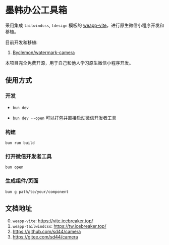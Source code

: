 # 墨韩办公工具箱

采用集成 `tailwindcss`, `tdesign` 模板的 [weapp-vite](https://vite.icebreaker.top/)，进行原生微信小程序开发和移植。

目前开发和移植:
1. [Byclemon/watermark-camera](https://github.com/Byclemon/watermark-camera)

本项目完全免费开源，用于自己和他人学习原生微信小程序开发。

## 使用方式

### 开发

- `bun dev`

- `bun dev --open` 可以打包并直接启动微信开发者工具

### 构建

`bun run build`

### 打开微信开发者工具

`bun open`

### 生成组件/页面

`bun g path/to/your/component`

## 文档地址

0. `weapp-vite`: https://vite.icebreaker.top/
1. `weapp-tailwindcss`: https://tw.icebreaker.top/
2. https://github.com/sd44/camera
3. https://gitee.com/sd44/camera
